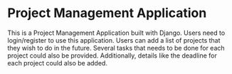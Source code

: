 # Project Management Application
This is a Project Management Application built with Django. Users need to login/register to use this application. Users can add a list of projects that they wish to do in the future. Several tasks that needs to be done for each project could also be provided. Additionally, details like the deadline for each project could also be added.
